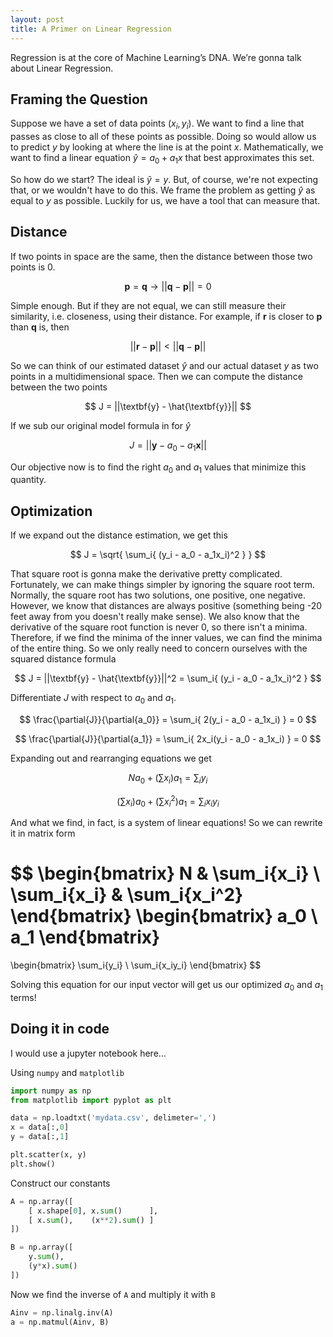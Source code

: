 ```yaml
---
layout: post
title: A Primer on Linear Regression
---
```


Regression is at the core of Machine Learning’s DNA. We’re gonna talk about Linear Regression.

## Framing the Question

Suppose we have a set of data points $(x_i, y_i)$. We want to find a line that passes as close to all of these points as possible. Doing so would allow us to predict $y$ by looking at where the line is at the point $x$. Mathematically, we want to find a linear equation $\hat{y} = a_0 + a_1 x$ that best approximates this set.

So how do we start? The ideal is $\hat{y} = y$. But, of course, we're not expecting that, or we wouldn't have to do this. We frame the problem as getting $\hat{y}$ as equal to $y$ as possible. Luckily for us, we have a tool that can measure that.

## Distance

If two points in space are the same, then the distance between those two points is 0.

$$
\textbf{p} = \textbf{q} \rightarrow ||\textbf{q} - \textbf{p}|| = 0
$$

Simple enough. But if they are not equal, we can still measure their similarity, i.e. closeness, using their distance.  For example, if $\textbf{r}$ is closer to $\textbf{p}$ than $\textbf{q}$ is, then

$$
||\textbf{r} - \textbf{p}|| < ||\textbf{q} - \textbf{p}||
$$

So we can think of our estimated dataset $\hat{y}$ and our actual dataset $y$ as two points in a multidimensional space. Then we can compute the distance between the two points

$$
J = ||\textbf{y} - \hat{\textbf{y}}||
$$

If we sub our original model formula in for $\hat{y}$

$$
J = ||\textbf{y} - a_0 - a_1 \textbf{x}||
$$

Our objective now is to find the right $a_0$ and $a_1$ values that minimize this quantity.

## Optimization

If we expand out the distance estimation, we get this

$$
J = \sqrt{ \sum_i{ (y_i - a_0 - a_1x_i)^2 } }
$$

That square root is gonna make the derivative pretty complicated. Fortunately, we can make things simpler by ignoring the square root term. Normally, the square root has two solutions, one positive, one negative. However, we know that distances are always positive (something being -20 feet away from you doesn't really make sense). We also know that the derivative of the square root function is never 0, so there isn't a minima. Therefore, if we find the minima of the inner values, we can find the minima of the entire thing. So we only really need to concern ourselves with the squared distance formula

$$
J = ||\textbf{y} - \hat{\textbf{y}}||^2 = \sum_i{ (y_i - a_0 - a_1x_i)^2 }
$$

Differentiate $J$ with respect to $a_0$ and $a_1$.

$$
\frac{\partial{J}}{\partial{a_0}} = \sum_i{ 2(y_i - a_0 - a_1x_i) } = 0
$$

$$
\frac{\partial{J}}{\partial{a_1}} = \sum_i{ 2x_i(y_i - a_0 - a_1x_i) } = 0
$$

Expanding out and rearranging equations we get

$$
Na_0 + (\sum{x_i})a_1 = \sum_i{y_i}
$$

$$
(\sum{x_i})a_0 + (\sum{x_i^2})a_1 = \sum_i{x_iy_i}
$$

And what we find, in fact, is a system of linear equations! So we can rewrite it in matrix form

$$
\begin{bmatrix}
N & \sum_i{x_i} \\
\sum_i{x_i} & \sum_i{x_i^2}
\end{bmatrix}
\begin{bmatrix}
a_0 \\
a_1
\end{bmatrix}
= 
\begin{bmatrix}
\sum_i{y_i} \\
\sum_i{x_iy_i}
\end{bmatrix}
$$

Solving this equation for our input vector will get us our optimized $a_0$ and $a_1$ terms!

## Doing it in code

I would use a jupyter notebook here...

Using `numpy` and `matplotlib`

```python
import numpy as np
from matplotlib import pyplot as plt

data = np.loadtxt('mydata.csv', delimeter=',')
x = data[:,0]
y = data[:,1]

plt.scatter(x, y)
plt.show()
```

Construct our constants

```python
A = np.array([
    [ x.shape[0], x.sum()      ],
    [ x.sum(),    (x**2).sum() ]
])

B = np.array([
    y.sum(),
    (y*x).sum()
])
```

Now we find the inverse of `A` and multiply it with `B`

```python
Ainv = np.linalg.inv(A)
a = np.matmul(Ainv, B)
```